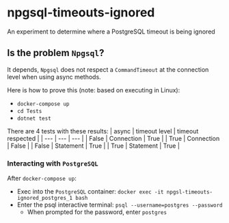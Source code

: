 # npgsql-timeouts-ignored
An experiment to determine where a PostgreSQL timeout is being ignored

## Is the problem `Npgsql`?
It depends, `Npgsql` does not respect a `CommandTimeout` at the connection level when using async methods.

Here is how to prove this (note: based on executing in Linux):

- `docker-compose up`
- `cd Tests`
- `dotnet test`

There are 4 tests with these results:
| async | timeout level | timeout respected |
| --- | --- | --- |
| False | Connection | True |
| True | Connection | False |
| False | Statement | True |
| True | Statement | True |

### Interacting with `PostgreSQL`
After `docker-compose up`:
- Exec into the `PostgreSQL` container: `docker exec -it npgsl-timeouts-ignored_postgres_1 bash`
- Enter the psql interactive terminal: `psql --username=postgres --password`
  - When prompted for the password, enter `postgres`